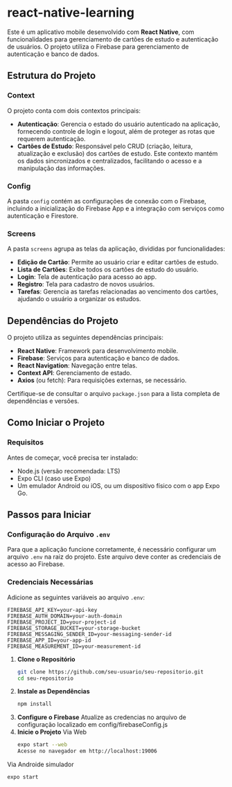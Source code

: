 # react-native-learning

Este é um aplicativo mobile desenvolvido com **React Native**, com funcionalidades para gerenciamento de cartões de estudo e autenticação de usuários. O projeto utiliza o Firebase para gerenciamento de autenticação e banco de dados.

## Estrutura do Projeto

### Context
O projeto conta com dois contextos principais:

- **Autenticação**: Gerencia o estado do usuário autenticado na aplicação, fornecendo controle de login e logout, além de proteger as rotas que requerem autenticação.
- **Cartões de Estudo**: Responsável pelo CRUD (criação, leitura, atualização e exclusão) dos cartões de estudo. Este contexto mantém os dados sincronizados e centralizados, facilitando o acesso e a manipulação das informações.

### Config
A pasta `config` contém as configurações de conexão com o Firebase, incluindo a inicialização do Firebase App e a integração com serviços como autenticação e Firestore.

### Screens
A pasta `screens` agrupa as telas da aplicação, divididas por funcionalidades:

- **Edição de Cartão**: Permite ao usuário criar e editar cartões de estudo.
- **Lista de Cartões**: Exibe todos os cartões de estudo do usuário.
- **Login**: Tela de autenticação para acesso ao app.
- **Registro**: Tela para cadastro de novos usuários.
- **Tarefas**: Gerencia as tarefas relacionadas ao vencimento dos cartões, ajudando o usuário a organizar os estudos.

## Dependências do Projeto

O projeto utiliza as seguintes dependências principais:

- **React Native**: Framework para desenvolvimento mobile.
- **Firebase**: Serviços para autenticação e banco de dados.
- **React Navigation**: Navegação entre telas.
- **Context API**: Gerenciamento de estado.
- **Axios** (ou fetch): Para requisições externas, se necessário.

Certifique-se de consultar o arquivo `package.json` para a lista completa de dependências e versões.

## Como Iniciar o Projeto

### Requisitos
Antes de começar, você precisa ter instalado:

- Node.js (versão recomendada: LTS)
- Expo CLI (caso use Expo)
- Um emulador Android ou iOS, ou um dispositivo físico com o app Expo Go.

## Passos para Iniciar
### Configuração do Arquivo `.env`

Para que a aplicação funcione corretamente, é necessário configurar um arquivo `.env` na raiz do projeto. Este arquivo deve conter as credenciais de acesso ao Firebase.

### Credenciais Necessárias

Adicione as seguintes variáveis ao arquivo `.env`:

```plaintext
FIREBASE_API_KEY=your-api-key
FIREBASE_AUTH_DOMAIN=your-auth-domain
FIREBASE_PROJECT_ID=your-project-id
FIREBASE_STORAGE_BUCKET=your-storage-bucket
FIREBASE_MESSAGING_SENDER_ID=your-messaging-sender-id
FIREBASE_APP_ID=your-app-id
FIREBASE_MEASUREMENT_ID=your-measurement-id
```

1. **Clone o Repositório**
   ```bash
   git clone https://github.com/seu-usuario/seu-repositorio.git
   cd seu-repositorio
2. **Instale as Dependências**
   ```bash
   npm install
3. **Configure o Firebase**
   Atualize as credencias no arquivo de configuração localizado em config/firebaseConfig.js
3. **Inicie o Projeto**
  Via Web
   ```bash
   expo start --web
   Acesse no navegador em http://localhost:19006
  Via Androide simulador
   ```bash
   expo start
  

